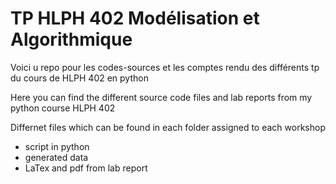 # TP HLPH 402 Modélisation et Algorithmique

Voici u repo pour les codes-sources et les comptes rendu des différents tp du cours de HLPH 402 en python

Here you can find the different source code files and lab reports from my python course HLPH 402


Differnet files which can be found in each folder assigned to each workshop
  - script in python 
  -  generated data
  - LaTex and pdf from lab report

